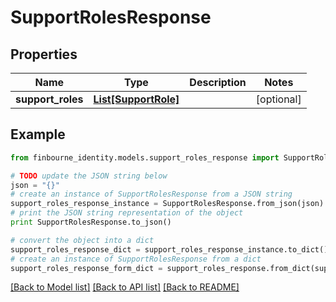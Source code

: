 # SupportRolesResponse


## Properties
Name | Type | Description | Notes
------------ | ------------- | ------------- | -------------
**support_roles** | [**List[SupportRole]**](SupportRole.md) |  | [optional] 

## Example

```python
from finbourne_identity.models.support_roles_response import SupportRolesResponse

# TODO update the JSON string below
json = "{}"
# create an instance of SupportRolesResponse from a JSON string
support_roles_response_instance = SupportRolesResponse.from_json(json)
# print the JSON string representation of the object
print SupportRolesResponse.to_json()

# convert the object into a dict
support_roles_response_dict = support_roles_response_instance.to_dict()
# create an instance of SupportRolesResponse from a dict
support_roles_response_form_dict = support_roles_response.from_dict(support_roles_response_dict)
```
[[Back to Model list]](../README.md#documentation-for-models) [[Back to API list]](../README.md#documentation-for-api-endpoints) [[Back to README]](../README.md)


